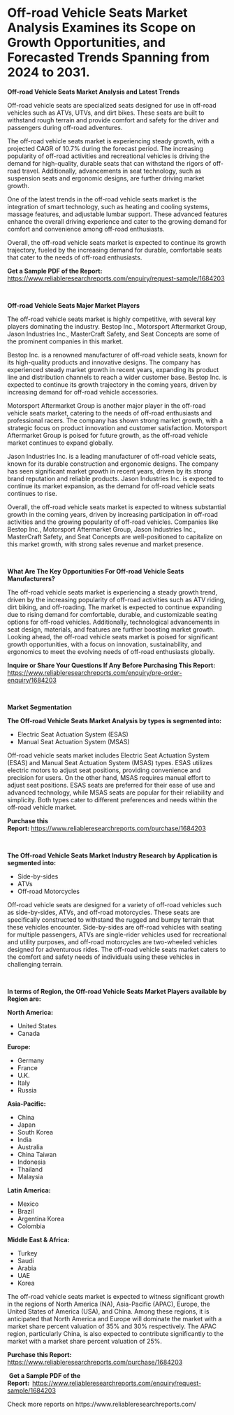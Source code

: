 <p><h1>Off-road Vehicle Seats Market Analysis Examines its Scope on Growth Opportunities, and Forecasted Trends Spanning from 2024 to 2031.</h1></p><p><strong>Off-road Vehicle Seats Market Analysis and Latest Trends</strong></p>
<p><p>Off-road vehicle seats are specialized seats designed for use in off-road vehicles such as ATVs, UTVs, and dirt bikes. These seats are built to withstand rough terrain and provide comfort and safety for the driver and passengers during off-road adventures.</p><p>The off-road vehicle seats market is experiencing steady growth, with a projected CAGR of 10.7% during the forecast period. The increasing popularity of off-road activities and recreational vehicles is driving the demand for high-quality, durable seats that can withstand the rigors of off-road travel. Additionally, advancements in seat technology, such as suspension seats and ergonomic designs, are further driving market growth.</p><p>One of the latest trends in the off-road vehicle seats market is the integration of smart technology, such as heating and cooling systems, massage features, and adjustable lumbar support. These advanced features enhance the overall driving experience and cater to the growing demand for comfort and convenience among off-road enthusiasts.</p><p>Overall, the off-road vehicle seats market is expected to continue its growth trajectory, fueled by the increasing demand for durable, comfortable seats that cater to the needs of off-road enthusiasts.</p></p>
<p><strong>Get a Sample PDF of the Report:&nbsp;</strong> <a href="https://www.reliableresearchreports.com/enquiry/request-sample/1684203">https://www.reliableresearchreports.com/enquiry/request-sample/1684203</a></p>
<p>&nbsp;</p>
<p><strong>Off-road Vehicle Seats Major Market Players</strong></p>
<p><p>The off-road vehicle seats market is highly competitive, with several key players dominating the industry. Bestop Inc., Motorsport Aftermarket Group, Jason Industries Inc., MasterCraft Safety, and Seat Concepts are some of the prominent companies in this market.</p><p>Bestop Inc. is a renowned manufacturer of off-road vehicle seats, known for its high-quality products and innovative designs. The company has experienced steady market growth in recent years, expanding its product line and distribution channels to reach a wider customer base. Bestop Inc. is expected to continue its growth trajectory in the coming years, driven by increasing demand for off-road vehicle accessories.</p><p>Motorsport Aftermarket Group is another major player in the off-road vehicle seats market, catering to the needs of off-road enthusiasts and professional racers. The company has shown strong market growth, with a strategic focus on product innovation and customer satisfaction. Motorsport Aftermarket Group is poised for future growth, as the off-road vehicle market continues to expand globally.</p><p>Jason Industries Inc. is a leading manufacturer of off-road vehicle seats, known for its durable construction and ergonomic designs. The company has seen significant market growth in recent years, driven by its strong brand reputation and reliable products. Jason Industries Inc. is expected to continue its market expansion, as the demand for off-road vehicle seats continues to rise.</p><p>Overall, the off-road vehicle seats market is expected to witness substantial growth in the coming years, driven by increasing participation in off-road activities and the growing popularity of off-road vehicles. Companies like Bestop Inc., Motorsport Aftermarket Group, Jason Industries Inc., MasterCraft Safety, and Seat Concepts are well-positioned to capitalize on this market growth, with strong sales revenue and market presence.</p></p>
<p>&nbsp;</p>
<p><strong>What Are The Key Opportunities For Off-road Vehicle Seats Manufacturers?</strong></p>
<p><p>The off-road vehicle seats market is experiencing a steady growth trend, driven by the increasing popularity of off-road activities such as ATV riding, dirt biking, and off-roading. The market is expected to continue expanding due to rising demand for comfortable, durable, and customizable seating options for off-road vehicles. Additionally, technological advancements in seat design, materials, and features are further boosting market growth. Looking ahead, the off-road vehicle seats market is poised for significant growth opportunities, with a focus on innovation, sustainability, and ergonomics to meet the evolving needs of off-road enthusiasts globally.</p></p>
<p><strong>Inquire or Share Your Questions If Any Before Purchasing This Report:</strong> <a href="https://www.reliableresearchreports.com/enquiry/pre-order-enquiry/1684203">https://www.reliableresearchreports.com/enquiry/pre-order-enquiry/1684203</a></p>
<p>&nbsp;</p>
<p><strong>Market Segmentation</strong></p>
<p><strong>The Off-road Vehicle Seats Market Analysis by types is segmented into:</strong></p>
<p><ul><li>Electric Seat Actuation System (ESAS)</li><li>Manual Seat Actuation System (MSAS)</li></ul></p>
<p><p>Off-road vehicle seats market includes Electric Seat Actuation System (ESAS) and Manual Seat Actuation System (MSAS) types. ESAS utilizes electric motors to adjust seat positions, providing convenience and precision for users. On the other hand, MSAS requires manual effort to adjust seat positions. ESAS seats are preferred for their ease of use and advanced technology, while MSAS seats are popular for their reliability and simplicity. Both types cater to different preferences and needs within the off-road vehicle market.</p></p>
<p><strong>Purchase this Report:&nbsp;</strong><a href="https://www.reliableresearchreports.com/purchase/1684203">https://www.reliableresearchreports.com/purchase/1684203</a></p>
<p>&nbsp;</p>
<p><strong>The Off-road Vehicle Seats Market Industry Research by Application is segmented into:</strong></p>
<p><ul><li>Side-by-sides</li><li>ATVs</li><li>Off-road Motorcycles</li></ul></p>
<p><p>Off-road vehicle seats are designed for a variety of off-road vehicles such as side-by-sides, ATVs, and off-road motorcycles. These seats are specifically constructed to withstand the rugged and bumpy terrain that these vehicles encounter. Side-by-sides are off-road vehicles with seating for multiple passengers, ATVs are single-rider vehicles used for recreational and utility purposes, and off-road motorcycles are two-wheeled vehicles designed for adventurous rides. The off-road vehicle seats market caters to the comfort and safety needs of individuals using these vehicles in challenging terrain.</p></p>
<p>&nbsp;</p>
<p><strong>In terms of Region, the Off-road Vehicle Seats Market Players available by Region are:</strong></p>
<p>
    <p> <strong> North America: </strong>
        <ul>
            <li>United States</li>
            <li>Canada</li>
        </ul>
        </p> 
    <p> <strong> Europe: </strong>
        <ul>
            <li>Germany</li>
            <li>France</li>
            <li>U.K.</li>
            <li>Italy</li>
            <li>Russia</li>
        </ul>
        </p> 
    <p> <strong> Asia-Pacific: </strong>
        <ul>
            <li>China</li>
            <li>Japan</li>
            <li>South Korea</li>
            <li>India</li>
            <li>Australia</li>
            <li>China Taiwan</li>
            <li>Indonesia</li>
            <li>Thailand</li>
            <li>Malaysia</li>
        </ul>
        </p> 
    <p> <strong> Latin America: </strong>
        <ul>
            <li>Mexico</li>
            <li>Brazil</li>
            <li>Argentina Korea</li>
            <li>Colombia</li>
        </ul>
        </p> 
    <p> <strong> Middle East & Africa: </strong>
        <ul>
            <li>Turkey</li>
            <li>Saudi</li>
            <li>Arabia</li>
            <li>UAE</li>
            <li>Korea</li>
        </ul>
    </p>
    </p>
<p><p>The off-road vehicle seats market is expected to witness significant growth in the regions of North America (NA), Asia-Pacific (APAC), Europe, the United States of America (USA), and China. Among these regions, it is anticipated that North America and Europe will dominate the market with a market share percent valuation of 35% and 30% respectively. The APAC region, particularly China, is also expected to contribute significantly to the market with a market share percent valuation of 25%.</p></p>
<p><strong>Purchase this Report: </strong><a href="https://www.reliableresearchreports.com/purchase/1684203">https://www.reliableresearchreports.com/purchase/1684203</a></p>
<p>&nbsp;<strong>Get a Sample PDF of the Report:&nbsp;&nbsp;</strong><a href="https://www.reliableresearchreports.com/enquiry/request-sample/1684203">https://www.reliableresearchreports.com/enquiry/request-sample/1684203</a></p>
<p><strong></strong></p>
<p>Check more reports on https://www.reliableresearchreports.com/</p>